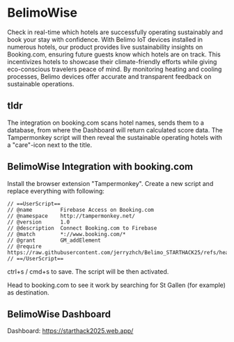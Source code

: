 # BelimoWise

Check in real-time which hotels are successfully operating sustainably and book your stay with confidence. With Belimo IoT devices installed in numerous hotels, our product provides live sustainability insights on Booking.com, ensuring future guests know which hotels are on track. This incentivizes hotels to showcase their climate-friendly efforts while giving eco-conscious travelers peace of mind. By monitoring heating and cooling processes, Belimo devices offer accurate and transparent feedback on sustainable operations.

## tldr

The integration on booking.com scans hotel names, sends them to a database, from where the Dashboard will return calculated score data. The Tampermonkey script will then reveal the sustainable operating hotels with a "care"-icon next to the title.

## BelimoWise Integration with booking.com

Install the browser extension "Tampermonkey". Create a new script and replace everything with following:
```
// ==UserScript==
// @name         Firebase Access on Booking.com
// @namespace    http://tampermonkey.net/
// @version      1.0
// @description  Connect Booking.com to Firebase
// @match        *://www.booking.com/*
// @grant        GM_addElement
// @require      https://raw.githubusercontent.com/jerryzhch/Belimo_STARTHACK25/refs/heads/main/src/tamper.js
// ==/UserScript==
```
ctrl+s / cmd+s to save. The script will be then activated. 

Head to booking.com to see it work by searching for St Gallen (for example) as destination.


## BelimoWise Dashboard
Dashboard: https://starthack2025.web.app/

